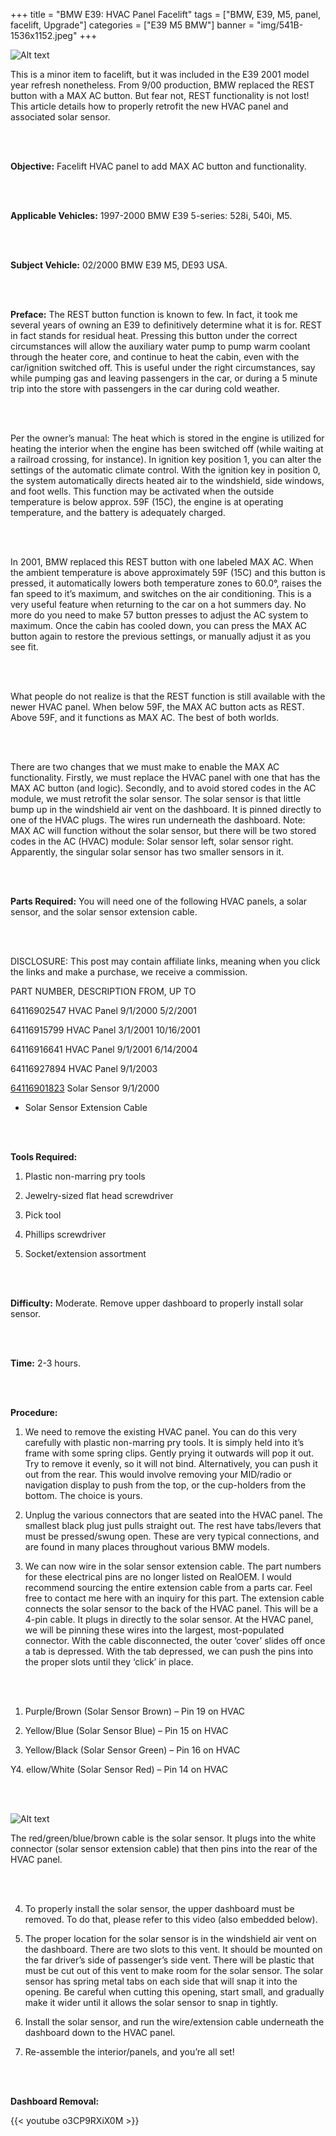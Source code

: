 +++
title = "BMW E39: HVAC Panel Facelift"
tags = ["BMW, E39, M5, panel, facelift, Upgrade"]
categories = ["E39 M5 BMW"]
banner = "img/541B-1536x1152.jpeg"
+++

![Alt text](../img/541B-1536x1152.jpg)

This is a minor item to facelift, but it was included in the E39 2001 model year refresh nonetheless. From 9/00 production, BMW replaced the REST button with a MAX AC button. But fear not, REST functionality is not lost! This article details how to properly retrofit the new HVAC panel and associated solar sensor.

&nbsp;<br/><br/>

**Objective:** Facelift HVAC panel to add MAX AC button and functionality.

&nbsp;<br/><br/>

**Applicable Vehicles:**  1997-2000 BMW E39 5-series: 528i, 540i, M5. 

&nbsp;<br/><br/>

**Subject Vehicle:**  02/2000 BMW E39 M5, DE93 USA.

&nbsp;<br/><br/>

**Preface:** The REST button function is known to few. In fact, it took me several years of owning an E39 to definitively determine what it is for. REST in fact stands for residual heat. Pressing this button under the correct circumstances will allow the auxiliary water pump to pump warm coolant through the heater core, and continue to heat the cabin, even with the car/ignition switched off. This is useful under the right circumstances, say while pumping gas and leaving passengers in the car, or during a 5 minute trip into the store with passengers in the car during cold weather.

&nbsp;<br/><br/>

Per the owner’s manual: The heat which is stored in the engine is utilized for heating the interior when the engine has been switched off (while waiting at a railroad crossing, for instance). In ignition key position 1, you can alter the settings of the automatic climate control. With the ignition key in position 0, the system automatically directs heated air to the windshield, side windows, and foot wells. This function may be activated when the outside temperature is below approx. 59F (15C), the engine is at operating temperature, and the battery is adequately charged.

&nbsp;<br/><br/>

In 2001, BMW replaced this REST button with one labeled MAX AC. When the ambient temperature is above approximately 59F (15C) and this button is pressed, it automatically lowers both temperature zones to 60.0°, raises the fan speed to it’s maximum, and switches on the air conditioning. This is a very useful feature when returning to the car on a hot summers day. No more do you need to make 57 button presses to adjust the AC system to maximum. Once the cabin has cooled down, you can press the MAX AC button again to restore the previous settings, or manually adjust it as you see fit.

&nbsp;<br/><br/>

What people do not realize is that the REST function is still available with the newer HVAC panel. When below 59F, the MAX AC button acts as REST. Above 59F, and it functions as MAX AC. The best of both worlds.

&nbsp;<br/><br/>

There are two changes that we must make to enable the MAX AC functionality. Firstly, we must replace the HVAC panel with one that has the MAX AC button (and logic). Secondly, and to avoid stored codes in the AC module, we must retrofit the solar sensor. The solar sensor is that little bump up in the windshield air vent on the dashboard. It is pinned directly to one of the HVAC plugs. The wires run underneath the dashboard. Note: MAX AC will function without the solar sensor, but there will be two stored codes in the AC (HVAC) module: Solar sensor left, solar sensor right. Apparently, the singular solar sensor has two smaller sensors in it.

&nbsp;<br/><br/>

**Parts Required:** You will need one of the following HVAC panels, a solar sensor, and the solar sensor extension cable.

&nbsp;<br/><br/>

DISCLOSURE: This post may contain affiliate links, meaning when you click the links and make a purchase, we receive a commission.


PART NUMBER, 	DESCRIPTION	FROM, 	UP TO

64116902547	HVAC Panel	9/1/2000	5/2/2001

64116915799	HVAC Panel	3/1/2001	10/16/2001

64116916641	HVAC Panel	9/1/2001	6/14/2004

64116927894	HVAC Panel	9/1/2003	

[64116901823](https://click.linksynergy.com/deeplink?id=1vz0CwG/oc8&mid=43304&murl=https%3A%2F%2Fwww.ecstuning.com%2Fb-genuine-bmw-parts%2Fsolar-sensor%2F64116901823%2F)	Solar Sensor	9/1/2000	

-	Solar Sensor Extension Cable		

&nbsp;<br/><br/>

**Tools Required:**

1. Plastic non-marring pry tools

2. Jewelry-sized flat head screwdriver

3. Pick tool

4. Phillips screwdriver

5. Socket/extension assortment

&nbsp;<br/><br/>

**Difficulty:** Moderate. Remove upper dashboard to properly install solar sensor.

&nbsp;<br/><br/>

**Time:** 2-3 hours.

&nbsp;<br/><br/>

**Procedure:**

1. We need to remove the existing HVAC panel. You can do this very carefully with plastic non-marring pry tools. It is simply held into it’s frame with some spring clips. Gently prying it outwards will pop it out. Try to remove it evenly, so it will not bind. Alternatively, you can push it out from the rear. This would involve removing your MID/radio or navigation display to push from the top, or the cup-holders from the bottom. The choice is yours.

2. Unplug the various connectors that are seated into the HVAC panel. The smallest black plug just pulls straight out. The rest have tabs/levers that must be pressed/swung open. These are very typical connections, and are found in many places throughout various BMW models.

3. We can now wire in the solar sensor extension cable. The part numbers for these electrical pins are no longer listed on RealOEM. I would recommend sourcing the entire extension cable from a parts car. Feel free to contact me here with an inquiry for this part. The extension cable connects the solar sensor to the back of the HVAC panel. This will be a 4-pin cable. It plugs in directly to the solar sensor. At the HVAC panel, we will be pinning these wires into the largest, most-populated connector. With the cable disconnected, the outer ‘cover’ slides off once a tab is depressed. With the tab depressed, we can push the pins into the proper slots until they ‘click’ in place.

&nbsp;<br/><br/>

1. Purple/Brown (Solar Sensor Brown) – Pin 19 on HVAC

2. Yellow/Blue (Solar Sensor Blue) – Pin 15 on HVAC

3. Yellow/Black (Solar Sensor Green) – Pin 16 on HVAC

Y4. ellow/White (Solar Sensor Red) – Pin 14 on HVAC

&nbsp;<br/><br/>

![Alt text](../img/GVIQ4961-1.png)

The red/green/blue/brown cable is the solar sensor. It plugs into the white connector (solar sensor extension cable) that then pins into the rear of the HVAC panel.

&nbsp;<br/><br/>

4. To properly install the solar sensor, the upper dashboard must be removed. To do that, please refer to this video (also embedded below).

5. The proper location for the solar sensor is in the windshield air vent on the dashboard. There are two slots to this vent. It should be mounted on the far driver’s side of passenger’s side vent. There will be plastic that must be cut out of this vent to make room for the solar sensor. The solar sensor has spring metal tabs on each side that will snap it into the opening. Be careful when cutting this opening, start small, and gradually make it wider until it allows the solar sensor to snap in tightly.

6. Install the solar sensor, and run the wire/extension cable underneath the dashboard down to the HVAC panel.

7. Re-assemble the interior/panels, and you’re all set!

&nbsp;<br/><br/>

**Dashboard Removal:**

{{< youtube o3CP9RXiX0M >}}

&nbsp;<br/><br/>